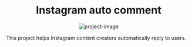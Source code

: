 <h1 align="center" id="title">Instagram auto comment</h1>

<p align="center"><img src="https://socialify.git.ci/Shermukhammat/instagram_auto_comment/image?description=1&amp;descriptionEditable=&amp;font=Inter&amp;issues=1&amp;language=1&amp;name=1&amp;owner=1&amp;pattern=Solid&amp;pulls=1&amp;stargazers=1&amp;theme=Dark" alt="project-image"></p>

<p id="description">This project helps Instagram content creators automatically reply to users.</p>